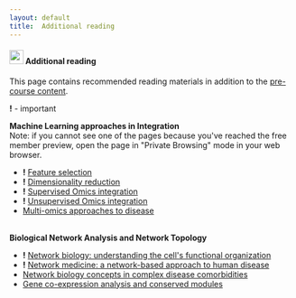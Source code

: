 ```yaml
---
layout: default
title:  Additional reading
---
```


#### <img border="0" src="https://www.svgrepo.com/show/26916/book.svg" width="25" height="25"> Additional reading  
This page contains recommended reading materials in addition to the [pre-course content][1]. 

**!** - important

**Machine Learning approaches in Integration**  
Note: if you cannot see one of the pages because you've reached the free member preview,
open the page in "Private Browsing" mode in your web browser.
- **!** [Feature selection][17] 
- **!** [Dimensionality reduction][18] 
- **!** [Supervised Omics integration][19] 
- **!** [Unsupervised Omics integration][20] 
- [Multi-omics approaches to disease][21]
  <br/><br/>

**Biological Network Analysis and Network Topology**
- **!** [Network biology: understanding the cell's functional organization][13] 
- **!** [Network medicine: a network-based approach to human disease][14] 
- [Network biology concepts in complex disease comorbidities][15]
- [Gene co-expression analysis and conserved modules][16]
  <br/><br/>


[1]: precourse.md
[13]: https://www.nature.com/articles/nrg1272
[14]: https://www.nature.com/articles/nrg2918
[15]: https://www.nature.com/articles/nrg.2016.87.pdf
[16]: https://science.sciencemag.org/content/302/5643/249.full
[17]: https://towardsdatascience.com/select-features-for-omics-integration-511390b7e7fd
[18]: https://towardsdatascience.com/reduce-dimensions-for-single-cell-4224778a2d67
[19]: https://towardsdatascience.com/supervised-omics-integration-2158e1a6d23f
[20]: https://medium.com/@nikolay.oskolkov/unsupervised-omics-integration-688bf8fa49bf
[21]: https://link.springer.com/content/pdf/10.1186/s13059-017-1215-1.pdf